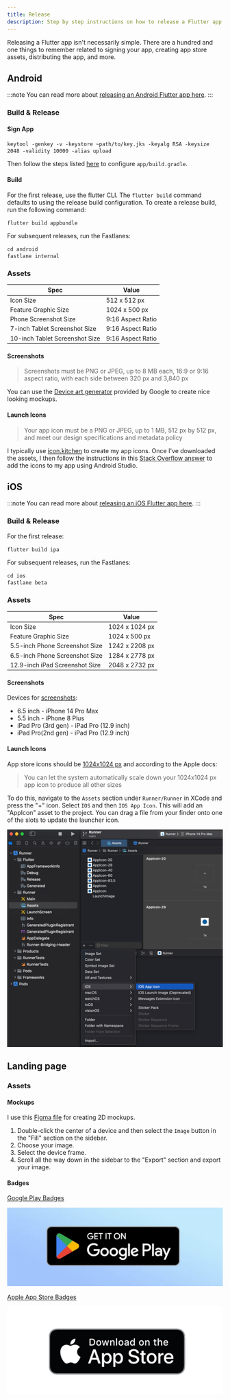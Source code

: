 ```yaml
---
title: Release
description: Step by step instructions on how to release a Flutter app
---
```


Releasing a Flutter app isn't necessarily simple. There are a hundred and one things to remember related to signing your app, creating app store assets, distributing the app, and more.

## Android

:::note
You can read more about [releasing an Android Flutter app here](https://flutter-ko.dev/deployment/android).
:::


### Build & Release

#### Sign App
```agsl
keytool -genkey -v -keystore ~path/to/key.jks -keyalg RSA -keysize 2048 -validity 10000 -alias upload
```
Then follow the steps listed [here](https://flutter-ko.dev/deployment/android#signing-the-app) to configure `app/build.gradle`.

#### Build
For the first release, use the flutter CLI. The `flutter build` command defaults to using the release build configuration. To create a release build, run the following command:
```agsl
flutter build appbundle
```

For subsequent releases, run the Fastlanes:
```agsl
cd android
fastlane internal
```

### Assets

| Spec | Value |
| --- | --- |
| Icon Size | 512 x 512 px |
| Feature Graphic Size | 1024 x 500 px |
| Phone Screenshot Size | 9:16 Aspect Ratio |
| 7-inch Tablet Screenshot Size | 9:16 Aspect Ratio |
| 10-inch Tablet Screenshot Size | 9:16 Aspect Ratio |

#### Screenshots
> Screenshots must be PNG or JPEG, up to 8 MB each, 16:9 or 9:16 aspect ratio, with each side between 320 px and 3,840 px

You can use the [Device art generator](https://developer.android.com/distribute/marketing-tools/device-art-generator) provided by Google to create nice looking mockups.

#### Launch Icons
> Your app icon must be a PNG or JPEG, up to 1 MB, 512 px by 512 px, and meet our design specifications and metadata policy

I typically use [icon.kitchen](https://icon.kitchen/) to create my app icons. Once I've downloaded the assets, I then follow the instructions in this [Stack Overflow answer](https://stackoverflow.com/a/55054303/12806961) to add the icons to my app using Android Studio.

## iOS

:::note
You can read more about [releasing an iOS Flutter app here](https://flutter-ko.dev/deployment/ios).
:::

### Build & Release
For the first release:
```agsl
flutter build ipa
```

For subsequent releases, run the Fastlanes:
```agsl
cd ios
fastlane beta
```

### Assets 

| Spec | Value |
| --- | --- |
| Icon Size | 1024 x 1024 px |
| Feature Graphic Size | 1024 x 500 px |
| 5.5-inch Phone Screenshot Size | 1242 x 2208 px |
| 6.5-inch Phone Screenshot Size | 1284 x 2778 px |
| 12.9-inch iPad Screenshot Size | 2048 x 2732 px |

#### Screenshots

Devices for [screenshots](https://stackoverflow.com/questions/53297870/wrong-screenshot-size-in-xcode-10-using-simulator):

- 6.5 inch - iPhone 14 Pro Max
- 5.5 inch - iPhone 8 Plus
- iPad Pro (3rd gen) - iPad Pro (12.9 inch)
- iPad Pro(2nd gen) - iPad Pro (12.9 inch)

#### Launch Icons

App store icons should be [1024x1024 px](https://developer.apple.com/design/human-interface-guidelines/app-icons/#App-icon-sizes) and according to the Apple docs:

> You can let the system automatically scale down your 1024x1024 px app icon to produce all other sizes

To do this, navigate to the `Assets` section under `Runner/Runner` in XCode and press the "+" icon. Select `IOS` and then `IOS App Icon`. This will add an "AppIcon" asset to the project. You can drag a file from your finder onto one of the slots to update the launcher icon.

![App Store Icon](image.png)

## Landing page

### Assets

#### Mockups
I use this [Figma file](https://www.figma.com/design/Ujf1YMU8esGvbh5ZM2CnWo/Mobile-Device-Mockups-(Community)) for creating 2D mockups. 
1. Double-click the center of a device and then select the `Image` button in the "Fill" section on the sidebar. 
2. Choose your image. 
3. Select the device frame.
4. Scroll all the way down in the sidebar to the "Export" section and export your image.

#### Badges
[Google Play Badges](https://partnermarketinghub.withgoogle.com/brands/google-play/visual-identity/badge-guidelines/?folder=65628)

![Get it on Google Play](image-1.png)

[Apple App Store Badges](https://developer.apple.com/app-store/marketing/guidelines/)

![Download on the App Store](image-2.png)